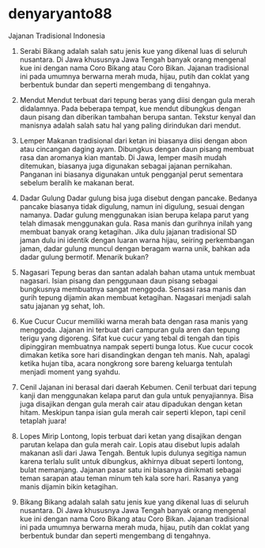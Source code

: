 # denyaryanto88
Jajanan Tradisional Indonesia



1. Serabi
Bikang adalah salah satu jenis kue yang dikenal luas di seluruh nusantara. Di Jawa khususnya Jawa Tengah banyak orang mengenal kue ini dengan nama Coro Bikang atau Coro Bikan. Jajanan tradisional ini pada umumnya berwarna merah muda, hijau, putih dan coklat yang berbentuk bundar dan seperti mengembang di tengahnya.

2. Mendut
Mendut terbuat dari tepung beras yang diisi dengan gula merah didalamnya. Pada beberapa tempat, kue mendut dibungkus dengan daun pisang dan diberikan tambahan berupa santan. Tekstur kenyal dan manisnya adalah salah satu hal yang paling dirindukan dari mendut.

3. Lemper
Makanan tradisional dari ketan ini biasanya diisi dengan abon atau cincangan daging ayam. Dibungkus dengan daun pisang membuat rasa dan aromanya kian mantab. Di Jawa, lemper masih mudah ditemukan, biasanya juga digunakan sebagai jajanan pernikahan. Panganan ini biasanya digunakan untuk pengganjal perut sementara sebelum beralih ke makanan berat.

4. Dadar Gulung
Dadar gulung bisa juga disebut dengan pancake. Bedanya pancake biasanya tidak digulung, namun ini digulung, sesuai dengan namanya. Dadar gulung menggunakan isian berupa kelapa parut yang telah dimasak menggunakan gula. Rasa manis dan gurihnya inilah yang membuat banyak orang ketagihan.
Jika dulu jajanan tradisional SD jaman dulu ini identik dengan luaran warna hijau, seiring perkembangan jaman, dadar gulung muncul dengan beragam warna unik, bahkan ada dadar gulung bermotif. Menarik bukan?

5. Nagasari
Tepung beras dan santan adalah bahan utama untuk membuat nagasari. Isian pisang dan penggunaan daun pisang sebagai bungkusnya membuatnya sangat menggoda. Sensasi rasa manis dan gurih tepung dijamin akan membuat ketagihan. Nagasari menjadi salah satu jajanan yg sehat, loh.

6. Kue Cucur
Cucur memiliki warna merah bata dengan rasa manis yang menggoda. Jajanan ini terbuat dari campuran gula aren dan tepung terigu yang digoreng. Sifat kue cucur yang tebal di tengah dan tipis dipinggiran membuatnya nampak seperti bunga lotus. Kue cucur cocok dimakan ketika sore hari disandingkan dengan teh manis. Nah, apalagi ketika hujan tiba, acara nongkrong sore bareng keluarga tentulah menjadi moment yang syahdu.

7. Cenil
Jajanan ini berasal dari daerah Kebumen. Cenil terbuat dari tepung kanji dan menggunakan kelapa parut dan gula untuk penyajiannya. Bisa juga disajikan dengan gula merah cair atau dipadukan dengan ketan hitam. Meskipun tanpa isian gula merah cair seperti klepon, tapi cenil tetaplah juara!

8. Lopes
Mirip Lontong, lopis terbuat dari ketan yang disajikan dengan parutan kelapa dan gula merah cair. Lopis atau disebut lupis adalah makanan asli dari Jawa Tengah. Bentuk lupis dulunya segitiga namun karena terlalu sulit untuk dibungkus, akhirnya dibuat seperti lontong, bulat memanjang. Jajanan pasar satu ini biasanya dinikmati sebagai teman sarapan atau teman minum teh kala sore hari. Rasanya yang manis dijamin bikin ketagihan.

9. Bikang
Bikang adalah salah satu jenis kue yang dikenal luas di seluruh nusantara. Di Jawa khususnya Jawa Tengah banyak orang mengenal kue ini dengan nama Coro Bikang atau Coro Bikan. Jajanan tradisional ini pada umumnya berwarna merah muda, hijau, putih dan coklat yang berbentuk bundar dan seperti mengembang di tengahnya.
